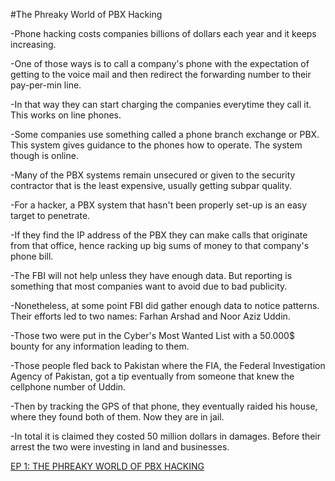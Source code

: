 #The Phreaky World of PBX Hacking

-Phone hacking costs companies billions of dollars each year and it keeps increasing.

-One of those ways is to call a company's phone with the expectation of getting to the voice mail and then redirect the forwarding number to their pay-per-min line.

-In that way they can start charging the companies everytime they call it. This works on line phones.

-Some companies use something called a phone branch exchange or PBX. This system gives guidance to the phones how to operate. The system though is online.

-Many of the PBX systems remain unsecured or given to the security contractor that is the least expensive, usually getting subpar quality.

-For a hacker, a PBX system that hasn't been properly set-up is an easy target to penetrate. 

-If they find the IP address of the PBX they can make calls that originate from that office, hence racking up big sums of money to that company's phone bill.

-The FBI will not help unless they have enough data. But reporting is something that most companies want to avoid due to bad publicity.

-Nonetheless, at some point FBI did gather enough data to notice patterns. Their efforts led to two names: Farhan Arshad and Noor Aziz Uddin.

-Those two were put in the Cyber's Most Wanted List with a 50.000$ bounty for any information leading to them.

-Those people fled back to Pakistan where the FIA, the Federal Investigation Agency of Pakistan, got a tip eventually from someone that knew the cellphone number of Uddin.

-Then by tracking the GPS of that phone, they eventually raided his house, where they found both of them. Now they are in jail.

-In total it is claimed they costed 50 million dollars in damages. Before their arrest the two were investing in land and businesses.

[EP 1: THE PHREAKY WORLD OF PBX HACKING](https://darknetdiaries.com/transcript/1/)
